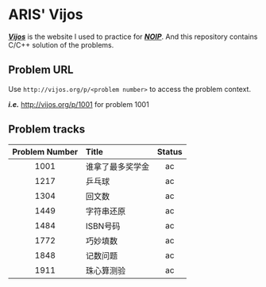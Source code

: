 # ARIS' Vijos
***[Vijos](vijos.org)*** is the website I used to practice for ***[NOIP](http://www.noi.cn/)***. And this repository contains C/C++ solution of the problems.

## Problem URL
Use `http://vijos.org/p/<problem number>` to access the problem context.  
  
***i.e.*** http://vijos.org/p/1001 for problem 1001

## Problem tracks
| Problem Number | Title            | Status |
| :-:            | :-               | :-:    |
| 1001           | 谁拿了最多奖学金 | ac     |
| 1217           | 乒乓球           | ac     |
| 1304           | 回文数           | ac     |
| 1449           | 字符串还原       | ac     |
| 1484           | ISBN号码         | ac     |
| 1772           | 巧妙填数         | ac     |
| 1848           | 记数问题         | ac     |
| 1911           | 珠心算测验       | ac     |
